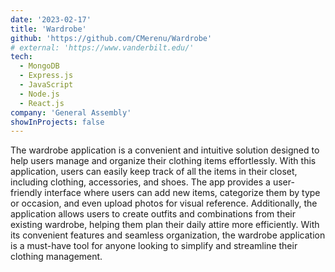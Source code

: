 ```yaml
---
date: '2023-02-17'
title: 'Wardrobe'
github: 'https://github.com/CMerenu/Wardrobe'
# external: 'https://www.vanderbilt.edu/'
tech:
  - MongoDB
  - Express.js
  - JavaScript
  - Node.js
  - React.js
company: 'General Assembly'
showInProjects: false
---
```


The wardrobe application is a convenient and intuitive solution designed to help users manage and organize their clothing items effortlessly. With this application, users can easily keep track of all the items in their closet, including clothing, accessories, and shoes. The app provides a user-friendly interface where users can add new items, categorize them by type or occasion, and even upload photos for visual reference. Additionally, the application allows users to create outfits and combinations from their existing wardrobe, helping them plan their daily attire more efficiently. With its convenient features and seamless organization, the wardrobe application is a must-have tool for anyone looking to simplify and streamline their clothing management.
